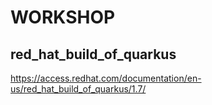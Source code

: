 #   WORKSHOP 




##  red_hat_build_of_quarkus
https://access.redhat.com/documentation/en-us/red_hat_build_of_quarkus/1.7/    
